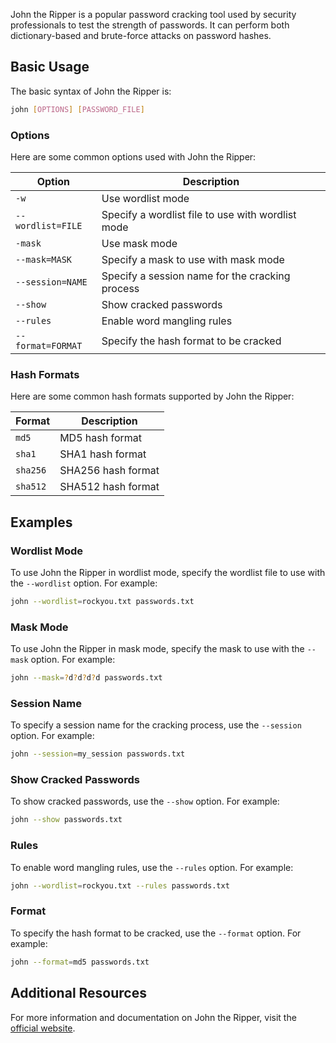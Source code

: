 

John the Ripper is a popular password cracking tool used by security professionals to test the strength of passwords. It can perform both dictionary-based and brute-force attacks on password hashes.

## Basic Usage

The basic syntax of John the Ripper is:

```bash
john [OPTIONS] [PASSWORD_FILE]
```

### Options

Here are some common options used with John the Ripper:

| Option            | Description                                       |
| ----------------- | ------------------------------------------------- |
| `-w`              | Use wordlist mode                                 |
| `--wordlist=FILE` | Specify a wordlist file to use with wordlist mode |
| `-mask`           | Use mask mode                                     |
| `--mask=MASK`     | Specify a mask to use with mask mode              |
| `--session=NAME`  | Specify a session name for the cracking process   |
| `--show`          | Show cracked passwords                            |
| `--rules`         | Enable word mangling rules                        |
| `--format=FORMAT` | Specify the hash format to be cracked             |

### Hash Formats

Here are some common hash formats supported by John the Ripper:

| Format   | Description        |
| -------- | ------------------ |
| `md5`    | MD5 hash format    |
| `sha1`   | SHA1 hash format   |
| `sha256` | SHA256 hash format |
| `sha512` | SHA512 hash format |

## Examples

### Wordlist Mode

To use John the Ripper in wordlist mode, specify the wordlist file to use with the `--wordlist` option. For example:

```bash
john --wordlist=rockyou.txt passwords.txt
```

### Mask Mode

To use John the Ripper in mask mode, specify the mask to use with the `--mask` option. For example:

```bash
john --mask=?d?d?d?d passwords.txt
```

### Session Name

To specify a session name for the cracking process, use the `--session` option. For example:

```bash
john --session=my_session passwords.txt
```

### Show Cracked Passwords

To show cracked passwords, use the `--show` option. For example:

```bash
john --show passwords.txt
```

### Rules

To enable word mangling rules, use the `--rules` option. For example:

```bash
john --wordlist=rockyou.txt --rules passwords.txt
```

### Format

To specify the hash format to be cracked, use the `--format` option. For example:

```bash
john --format=md5 passwords.txt
```

## Additional Resources

For more information and documentation on John the Ripper, visit the [official website](https://www.openwall.com/john/).